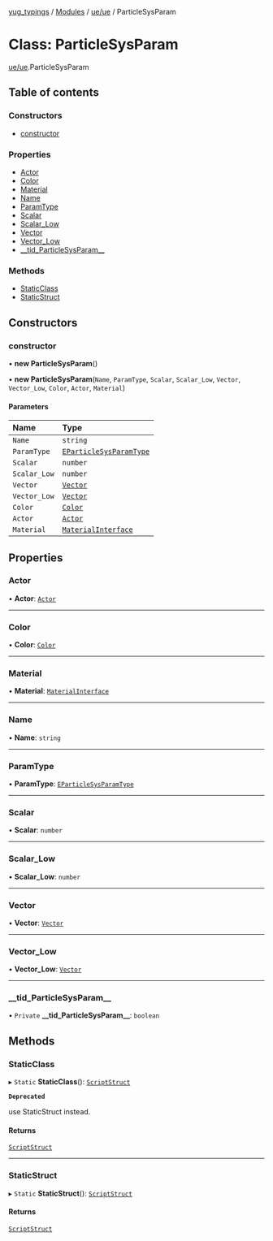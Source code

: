 [yug_typings](../README.md) / [Modules](../modules.md) / [ue/ue](../modules/ue_ue.md) / ParticleSysParam

# Class: ParticleSysParam

[ue/ue](../modules/ue_ue.md).ParticleSysParam

## Table of contents

### Constructors

- [constructor](ue_ue.ParticleSysParam.md#constructor)

### Properties

- [Actor](ue_ue.ParticleSysParam.md#actor)
- [Color](ue_ue.ParticleSysParam.md#color)
- [Material](ue_ue.ParticleSysParam.md#material)
- [Name](ue_ue.ParticleSysParam.md#name)
- [ParamType](ue_ue.ParticleSysParam.md#paramtype)
- [Scalar](ue_ue.ParticleSysParam.md#scalar)
- [Scalar\_Low](ue_ue.ParticleSysParam.md#scalar_low)
- [Vector](ue_ue.ParticleSysParam.md#vector)
- [Vector\_Low](ue_ue.ParticleSysParam.md#vector_low)
- [\_\_tid\_ParticleSysParam\_\_](ue_ue.ParticleSysParam.md#__tid_particlesysparam__)

### Methods

- [StaticClass](ue_ue.ParticleSysParam.md#staticclass)
- [StaticStruct](ue_ue.ParticleSysParam.md#staticstruct)

## Constructors

### constructor

• **new ParticleSysParam**()

• **new ParticleSysParam**(`Name`, `ParamType`, `Scalar`, `Scalar_Low`, `Vector`, `Vector_Low`, `Color`, `Actor`, `Material`)

#### Parameters

| Name | Type |
| :------ | :------ |
| `Name` | `string` |
| `ParamType` | [`EParticleSysParamType`](../enums/ue_ue.EParticleSysParamType.md) |
| `Scalar` | `number` |
| `Scalar_Low` | `number` |
| `Vector` | [`Vector`](ue_ue_s.Vector.md) |
| `Vector_Low` | [`Vector`](ue_ue_s.Vector.md) |
| `Color` | [`Color`](ue_ue_s.Color.md) |
| `Actor` | [`Actor`](ue_ue.Actor.md) |
| `Material` | [`MaterialInterface`](ue_ue.MaterialInterface.md) |

## Properties

### Actor

• **Actor**: [`Actor`](ue_ue.Actor.md)

___

### Color

• **Color**: [`Color`](ue_ue_s.Color.md)

___

### Material

• **Material**: [`MaterialInterface`](ue_ue.MaterialInterface.md)

___

### Name

• **Name**: `string`

___

### ParamType

• **ParamType**: [`EParticleSysParamType`](../enums/ue_ue.EParticleSysParamType.md)

___

### Scalar

• **Scalar**: `number`

___

### Scalar\_Low

• **Scalar\_Low**: `number`

___

### Vector

• **Vector**: [`Vector`](ue_ue_s.Vector.md)

___

### Vector\_Low

• **Vector\_Low**: [`Vector`](ue_ue_s.Vector.md)

___

### \_\_tid\_ParticleSysParam\_\_

• `Private` **\_\_tid\_ParticleSysParam\_\_**: `boolean`

## Methods

### StaticClass

▸ `Static` **StaticClass**(): [`ScriptStruct`](ue_ue.ScriptStruct.md)

**`Deprecated`**

use StaticStruct instead.

#### Returns

[`ScriptStruct`](ue_ue.ScriptStruct.md)

___

### StaticStruct

▸ `Static` **StaticStruct**(): [`ScriptStruct`](ue_ue.ScriptStruct.md)

#### Returns

[`ScriptStruct`](ue_ue.ScriptStruct.md)
